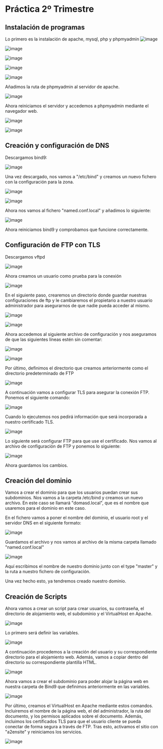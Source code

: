 # Práctica 2º Trimestre #
## Instalación de programas ##

Lo primero es la instalación de apache, mysql, php y phpmyadmin
![image](https://github.com/AsdrubalCarbajosa/Servicios-de-Red-e-Internet/assets/91255302/45b94736-4a81-4f21-a1bc-4d901efc05af)

![image](https://github.com/AsdrubalCarbajosa/Servicios-de-Red-e-Internet/assets/91255302/8eed3a03-e0f7-4164-9d23-da197f4c6c1e)

![image](https://github.com/AsdrubalCarbajosa/Servicios-de-Red-e-Internet/assets/91255302/181e3b0f-4a49-482a-b538-c5665284370f)

![image](https://github.com/AsdrubalCarbajosa/Servicios-de-Red-e-Internet/assets/91255302/8d66ab97-ba54-41f5-b69a-38b4a7995c83)

![image](https://github.com/AsdrubalCarbajosa/Servicios-de-Red-e-Internet/assets/91255302/a31fe445-a2c4-438b-a44a-2c737c1f9fd5)

Añadimos la ruta de phpmyadmin al servidor de apache.

![image](https://github.com/AsdrubalCarbajosa/Servicios-de-Red-e-Internet/assets/91255302/e373d815-4c44-454c-bd1a-f75431df7a79)

Ahora reiniciamos el servidor y accedemos a phpmyadmin mediante el navegador web.

![image](https://github.com/AsdrubalCarbajosa/Servicios-de-Red-e-Internet/assets/91255302/84ec8733-e30f-4133-aebb-9405ea72c28d)

![image](https://github.com/AsdrubalCarbajosa/Servicios-de-Red-e-Internet/assets/91255302/126c09ff-ce4e-4ff9-91c1-e24e028d0e2a)

## Creación y configuración de DNS ##

Descargamos bind9:

![image](https://github.com/AsdrubalCarbajosa/Servicios-de-Red-e-Internet/assets/91255302/dc175f51-5f8d-4ddd-ab7d-0e540ce73c47)

Una vez descargado, nos vamos a "/etc/bind" y creamos un nuevo fichero con la configuración para la zona.

![image](https://github.com/AsdrubalCarbajosa/Servicios-de-Red-e-Internet/assets/91255302/0ac1f538-939d-445d-a2d4-6123d0e17b41)

![image](https://github.com/AsdrubalCarbajosa/Servicios-de-Red-e-Internet/assets/91255302/f5f17966-66e8-4270-a3cb-2f73de9dd498)

Ahora nos vamos al fichero "named.conf.local" y añadimos lo siguiente:

![image](https://github.com/AsdrubalCarbajosa/Servicios-de-Red-e-Internet/assets/91255302/b4cbe48b-ca9b-4746-896c-5c1f8c5ede6d)

Ahora reiniciamos bind9 y comprobamos que funcione correctamente.

## Configuración de FTP con TLS ##

Descargamos vftpd

![image](https://github.com/AsdrubalCarbajosa/Servicios-de-Red-e-Internet/assets/91255302/f9603694-dec7-40ea-9369-d5656f8e604d)

Ahora creamos un usuario como prueba para la conexión

![image](https://github.com/AsdrubalCarbajosa/Servicios-de-Red-e-Internet/assets/91255302/1cf27521-afd9-40d1-b09c-5b80c69e887a)

En el siguiente paso, crearemos un directorio donde guardar nuestras configuraciones de ftp y le cambiaremos el propietario a nuestro usuario administrador para asegurarnos de que nadie pueda acceder al mismo.

![image](https://github.com/AsdrubalCarbajosa/Servicios-de-Red-e-Internet/assets/91255302/78f65c14-ad64-403e-b8f9-917dfa1f6a60)

![image](https://github.com/AsdrubalCarbajosa/Servicios-de-Red-e-Internet/assets/91255302/f718cd66-501b-4dad-afdd-2ccd45b97792)

Ahora accedemos al siguiente archivo de configuración y nos aseguramos de que las siguientes líneas estén sin comentar:

![image](https://github.com/AsdrubalCarbajosa/Servicios-de-Red-e-Internet/assets/91255302/9a2b15ab-51be-4b62-b738-249118fbbee8)

![image](https://github.com/AsdrubalCarbajosa/Servicios-de-Red-e-Internet/assets/91255302/aed84c3e-a521-4e6c-a366-2471b7c371cb)

Por último, definimos el directorio que creamos anteriormente como el directorio predeterminado de FTP

![image](https://github.com/AsdrubalCarbajosa/Servicios-de-Red-e-Internet/assets/91255302/7b89964d-95be-40c9-b920-323955d4431d)

A continuación vamos a configurar TLS para asegurar la conexión FTP. Ponemos el siguiente comando:

![image](https://github.com/AsdrubalCarbajosa/Servicios-de-Red-e-Internet/assets/91255302/8c28564b-b61f-49e9-8996-b00a15d7deba)

Cuando lo ejecutemos nos pedirá información que será incorporada a nuestro certificado TLS.

![image](https://github.com/AsdrubalCarbajosa/Servicios-de-Red-e-Internet/assets/91255302/ef3296ec-63cf-4b01-a851-d44e35ab65f6)

Lo siguiente será configurar FTP para que use el certificado. Nos vamos al archivo de configuración de FTP y ponemos lo siguiente:

![image](https://github.com/AsdrubalCarbajosa/Servicios-de-Red-e-Internet/assets/91255302/378c33f0-5827-413d-8c75-d884f013cbcf)

Ahora guardamos los cambios.

## Creación del dominio ##

Vamos a crear el dominio para que los usuarios puedan crear sus subdominios. Nos vamos a la carpeta /etc/bind y creamos un nuevo archivo. En este caso se llamará "domasd.local", que es el nombre que usaremos para el dominio en este caso.

En el fichero vamos a poner el nombre del dominio, el usuario root y el servidor DNS en el siguiente formato:

![image](https://github.com/AsdrubalCarbajosa/Servicios-de-Red-e-Internet/assets/91255302/5d898d97-c032-463d-9b18-789af053533f)

Guardamos el archivo y nos vamos al archivo de la misma carpeta llamado "named.conf.local"

![image](https://github.com/AsdrubalCarbajosa/Servicios-de-Red-e-Internet/assets/91255302/0f2449cf-2408-4d29-afe0-f7bb393c9d79)

Aquí escribimos el nombre de nuestro dominio junto con el type "master" y la ruta a nuestro fichero de configuración.

Una vez hecho esto, ya tendremos creado nuestro dominio.

## Creación de Scripts ##

Ahora vamos a crear un script para crear usuarios, su contraseña, el directorio de alojamiento web, el subdominio y el VirtualHost en Apache.

![image](https://github.com/AsdrubalCarbajosa/Servicios-de-Red-e-Internet/assets/91255302/7d564039-e79c-40c3-972c-1803b8d01e52)

Lo primero será definir las variables.

![image](https://github.com/AsdrubalCarbajosa/Servicios-de-Red-e-Internet/assets/91255302/9106e7d3-0c00-4b1d-9330-5e7547454381)

A continuación procedemos a la creación del usuario y su correspondiente directorio para el alojamiento web. Además, vamos a copiar dentro del directorio su correspondiente plantilla HTML.

![image](https://github.com/AsdrubalCarbajosa/Servicios-de-Red-e-Internet/assets/91255302/9947df72-4a7f-4592-9533-515c8445e198)

Ahora vamos a crear el subdominio para poder alojar la página web en nuestra carpeta de Bind9 que definimos anteriormente en las variables.

![image](https://github.com/AsdrubalCarbajosa/Servicios-de-Red-e-Internet/assets/91255302/fa4cb6b7-0dc8-4e9a-8b45-1341c38a761b)

Por último, creamos el VirtualHost en Apache mediante estos comandos. Incluiremos el nombre de la página web, el del administrador, la ruta del documento, y los permisos aplicados sobre el documento. Además, incluimos los certificados TLS para que el usuario cliente se pueda conectar de forma segura a través de FTP. Tras esto, activamos el sitio con "a2ensite" y reiniciamos los servicios.

![image](https://github.com/AsdrubalCarbajosa/Servicios-de-Red-e-Internet/assets/91255302/bd62a5b2-ed45-45ff-8583-260f54f4dd87)
